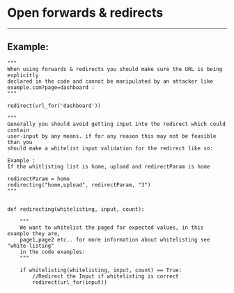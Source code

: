 # Open forwards & redirects
-------

## Example:

    
    """
    When using forwards & redirects you should make sure the URL is being explicitly
    declared in the code and cannot be manipulated by an attacker like example.com?page=dashboard :
    """

    redirect(url_for('dashboard'))

    """
    Generally you should avoid getting input into the redirect which could contain
    user-input by any means. if for any reason this may not be feasible than you
    should make a whitelist input validation for the redirect like so:

    Example : 
    If the whitlisting list is home, upload and redirectParam is home 

    redirectParam = home
    redirecting("home,upload", redirectParam, "3")
    """


    def redirecting(whitelisting, input, count):
        
        """
        We want to whitelist the paged for expected values, in this example they are,
        page1,page2 etc.. for more information about whitelisting see "white-listing" 
        in the code examples:
        """

        if whitelisting(whitelisting, input, count) == True:
            //Redirect the Input if whitelisting is correct
            redirect(url_for(input))


